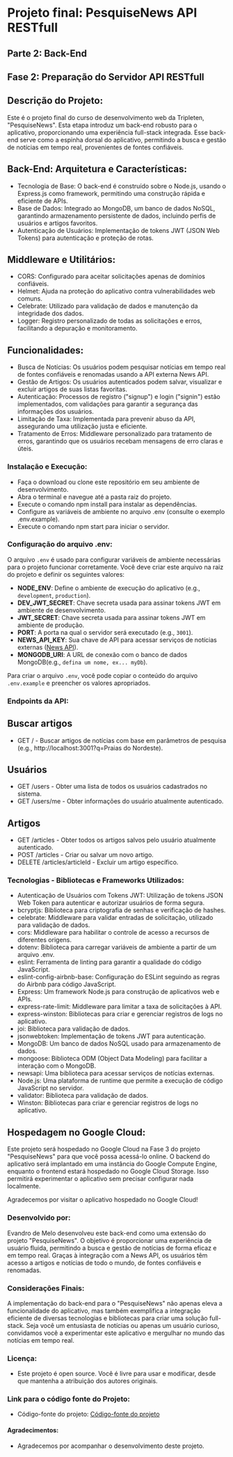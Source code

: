 # Projeto final: PesquiseNews API RESTfull

## Parte 2: Back-End

## Fase 2: Preparação do Servidor API RESTfull

## Descrição do Projeto:
Este é o projeto final do curso de desenvolvimento web da Tripleten, "PesquiseNews". Esta etapa introduz um back-end robusto para o aplicativo, proporcionando uma experiência full-stack integrada. Esse back-end serve como a espinha dorsal do aplicativo, permitindo a busca e gestão de notícias em tempo real, provenientes de fontes confiáveis.

## Back-End: Arquitetura e Características:
- Tecnologia de Base: O back-end é construído sobre o Node.js, usando o Express.js como framework, permitindo uma construção rápida e eficiente de APIs.
- Base de Dados: Integrado ao MongoDB, um banco de dados NoSQL, garantindo armazenamento persistente de dados, incluindo perfis de usuários e artigos favoritos.
- Autenticação de Usuários: Implementação de tokens JWT (JSON Web Tokens) para autenticação e proteção de rotas.

## Middleware e Utilitários:
- CORS: Configurado para aceitar solicitações apenas de domínios confiáveis.
- Helmet: Ajuda na proteção do aplicativo contra vulnerabilidades web comuns.
- Celebrate: Utilizado para validação de dados e manutenção da integridade dos dados.
- Logger: Registro personalizado de todas as solicitações e erros, facilitando a depuração e monitoramento.

## Funcionalidades:
- Busca de Notícias: Os usuários podem pesquisar notícias em tempo real de fontes confiáveis e renomadas usando a API externa News API.
- Gestão de Artigos: Os usuários autenticados podem salvar, visualizar e excluir artigos de suas listas favoritas.
- Autenticação: Processos de registro ("signup") e login ("signin") estão implementados, com validações para garantir a segurança das informações dos usuários.
- Limitação de Taxa: Implementada para prevenir abuso da API, assegurando uma utilização justa e eficiente.
- Tratamento de Erros: Middleware personalizado para tratamento de erros, garantindo que os usuários recebam mensagens de erro claras e úteis.

### Instalação e Execução:
- Faça o download ou clone este repositório em seu ambiente de desenvolvimento.
- Abra o terminal e navegue até a pasta raiz do projeto.
- Execute o comando npm install para instalar as dependências.
- Configure as variáveis de ambiente no arquivo .env (consulte o exemplo .env.example).
- Execute o comando npm start para iniciar o servidor.

### Configuração do arquivo .env:
O arquivo `.env` é usado para configurar variáveis de ambiente necessárias para o projeto funcionar corretamente. Você deve criar este arquivo na raiz do projeto e definir os seguintes valores:

- **NODE_ENV**: Define o ambiente de execução do aplicativo (e.g., `development`, `production`).
- **DEV_JWT_SECRET**: Chave secreta usada para assinar tokens JWT em ambiente de desenvolvimento.
- **JWT_SECRET**: Chave secreta usada para assinar tokens JWT em ambiente de produção.
- **PORT**: A porta na qual o servidor será executado (e.g., `3001`).
- **NEWS_API_KEY**: Sua chave de API para acessar serviços de notícias externas ([News API](https://newsapi.org/)).
- **MONGODB_URI**: A URL de conexão com o banco de dados MongoDB(e.g., `defina um nome, ex... myDb`).

Para criar o arquivo `.env`, você pode copiar o conteúdo do arquivo `.env.example` e preencher os valores apropriados.

### Endpoints da API:

## Buscar artigos
- GET / - Buscar artigos de notícias com base em parâmetros de pesquisa (e.g., http://localhost:3001?q=Praias do Nordeste).

## Usuários
- GET /users - Obter uma lista de todos os usuários cadastrados no sistema.
- GET /users/me - Obter informações do usuário atualmente autenticado.

## Artigos
- GET /articles - Obter todos os artigos salvos pelo usuário atualmente autenticado.
- POST /articles - Criar ou salvar um novo artigo.
- DELETE /articles/articleId - Excluir um artigo específico.

### Tecnologias - Bibliotecas e Frameworks Utilizados:
- Autenticação de Usuários com Tokens JWT: Utilização de tokens JSON Web Token para autenticar e autorizar usuários de forma segura.
- bcryptjs: Biblioteca para criptografia de senhas e verificação de hashes.
- celebrate: Middleware para validar entradas de solicitação, utilizado para validação de dados.
- cors: Middleware para habilitar o controle de acesso a recursos de diferentes origens.
- dotenv: Biblioteca para carregar variáveis de ambiente a partir de um arquivo .env.
- eslint: Ferramenta de linting para garantir a qualidade do código JavaScript.
- eslint-config-airbnb-base: Configuração do ESLint seguindo as regras do Airbnb para código JavaScript.
- Express: Um framework Node.js para construção de aplicativos web e APIs.
- express-rate-limit: Middleware para limitar a taxa de solicitações à API.
- express-winston: Bibliotecas para criar e gerenciar registros de logs no aplicativo.
- joi: Biblioteca para validação de dados.
- jsonwebtoken: Implementação de tokens JWT para autenticação.
- MongoDB: Um banco de dados NoSQL usado para armazenamento de dados.
- mongoose: Biblioteca ODM (Object Data Modeling) para facilitar a interação com o MongoDB.
- newsapi: Uma biblioteca para acessar serviços de notícias externas.
- Node.js: Uma plataforma de runtime que permite a execução de código JavaScript no servidor.
- validator: Biblioteca para validação de dados.
- Winston: Bibliotecas para criar e gerenciar registros de logs no aplicativo.

## Hospedagem no Google Cloud:

Este projeto será hospedado no Google Cloud na Fase 3 do projeto "PesquiseNews" para que você possa acessá-lo online. O backend do aplicativo será implantado em uma instância do Google Compute Engine, enquanto o frontend estará hospedado no Google Cloud Storage. Isso permitirá experimentar o aplicativo sem precisar configurar nada localmente.

Agradecemos por visitar o aplicativo hospedado no Google Cloud!

### Desenvolvido por:
Evandro de Melo desenvolveu este back-end como uma extensão do projeto "PesquiseNews". O objetivo é proporcionar uma experiência de usuário fluida, permitindo a busca e gestão de notícias de forma eficaz e em tempo real. Graças à integração com a News API, os usuários têm acesso a artigos e notícias de todo o mundo, de fontes confiáveis e renomadas.

### Considerações Finais:
A implementação do back-end para o "PesquiseNews" não apenas eleva a funcionalidade do aplicativo, mas também exemplifica a integração eficiente de diversas tecnologias e bibliotecas para criar uma solução full-stack. Seja você um entusiasta de notícias ou apenas um usuário curioso, convidamos você a experimentar este aplicativo e mergulhar no mundo das notícias em tempo real.

### Licença:
- Este projeto é open source. Você é livre para usar e modificar, desde que mantenha a atribuição dos autores originais.

### Link para o código fonte do Projeto:
- Código-fonte do projeto: [Código-fonte do projeto](https://github.com/Evandro-developer/projeto-pesquisenews-backend)

#### Agradecimentos:
- Agradecemos por acompanhar o desenvolvimento deste projeto.
